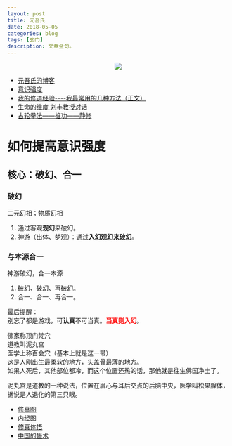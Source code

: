 ```yaml
---
layout: post
title: 元吾氏
date: 2018-05-05
categories: blog
tags: [玄门]
description: 文章金句。
---
```


<center>
    <p><img src="http://wx1.sinaimg.cn/large/005IPc5ngy1frrh2x30j3j30ec075wf0.jpg" align="center"></p>
</center>


- [元吾氏的博客](http://blog.sina.cn/dpool/blog/1ness#type=-1)
- [意识强度](http://blog.sina.cn/dpool/blog/s/blog_68ee10ad0102xii3.html?type=-1)
- [我的修道经验----我最常用的几种方法（正文）](http://www.xuelingxiu.com/yuanwushi/nMJVFn.html)
- [生命的维度 刘丰教授对话](http://www.lukou.com/userfeed/9814941)
- [古轮拳法——桩功——静修](http://blog.sina.cn/dpool/blog/s/blog_14ecb779d0102ws27.html)


# 如何提高意识强度
## 核心：破幻、合一

### 破幻
二元幻相；物质幻相
1. 通过客观**观幻**来破幻。
1. 神游（出体、梦观）：通过**入幻观幻来破幻**。

### 与本源合一
神游破幻，合一本源
1. 破幻、破幻、再破幻。
1. 合一、合一、再合一。


最后提醒：<br>
别忘了都是游戏，可**认真**不可当真。<font color="#FF0000"><b>当真则入幻</b></font>。


佛家称顶门梵穴<br>
道教叫泥丸宫<br>
医学上称百会穴（基本上就是这一带）<br>
这是人刚出生最柔软的地方，头盖骨最薄的地方。<br>
如果人死后，其他部位都冷，而这个位置还热的话，那他就是往生佛国净土了。

泥丸宫是道教的一种说法，位置在眉心与耳后交点的后脑中央，医学叫松果腺体，据说是人退化的第三只眼。
- [修真图](https://gss0.baidu.com/-fo3dSag_xI4khGko9WTAnF6hhy/zhidao/pic/item/91529822720e0cf301ba1f930c46f21fbe09aa0d.jpg)
- [内经图](http://blog.sina.com.cn/s/blog_5efd60e50102w035.html)
- [修真体悟](http://www.laozongyi.com/yswh/207185.html)
- [中国的蛊术](https://www.bilibili.com/video/av22713808)

